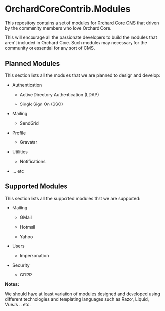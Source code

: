 # OrchardCoreContrib.Modules

This repository contains a set of modules for [Orchard Core CMS](https://github.com/OrchardCMS/OrchardCore) that driven by the community members who love Orchard Core.

This will encourage all the passionate developers to build the modules that aren't included in Orchard Core. Such modules may necessary for the community or essential for any sort of CMS.

## Planned Modules

This section lists all the modules that we are planned to design and develop:

- Authentication

    - Active Directory Authentication (LDAP)

    - Single Sign On (SSO)

- Mailing

    - SendGrid

- Profile

    - Gravatar

- Utilities

    - Notifications

- ... etc

## Supported Modules

This section lists all the supported modules that we are supported:

- Mailing

    - GMail

    - Hotmail
    
    - Yahoo
    
- Users

    - Impersonation

- Security

    - GDPR

**Notes:**

We should have at least variation of modules designed and developed using different technologies and templating languages such as Razor, Liquid, VueJs .. etc.

